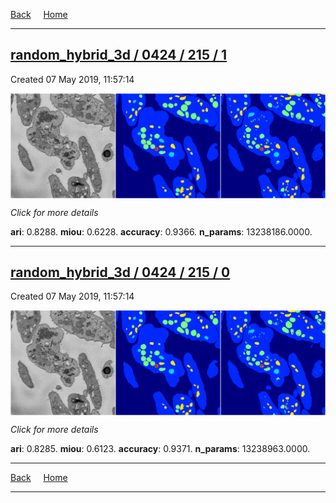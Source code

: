 
[Back](..)&nbsp;&nbsp;&nbsp;&nbsp;&nbsp;[Home](https://leapmanlab.github.io/snapshots)

---

<div class="summary"><a href="1"><h2>random_hybrid_3d / 0424 / 215 / 1</h2></a><p>Created 07 May 2019, 11:57:14
</p><a href="1"><img src="1/media/summary.png" align="center"></a><p>
<i>Click for more details</i>
</p></div>

**ari**: 0.8288. **miou**: 0.6228. **accuracy**: 0.9366. **n_params**: 13238186.0000. 

---

<div class="summary"><a href="0"><h2>random_hybrid_3d / 0424 / 215 / 0</h2></a><p>Created 07 May 2019, 11:57:14
</p><a href="0"><img src="0/media/summary.png" align="center"></a><p>
<i>Click for more details</i>
</p></div>

**ari**: 0.8285. **miou**: 0.6123. **accuracy**: 0.9371. **n_params**: 13238963.0000. 

---

[Back](..)&nbsp;&nbsp;&nbsp;&nbsp;&nbsp;[Home](https://leapmanlab.github.io/snapshots)

---
